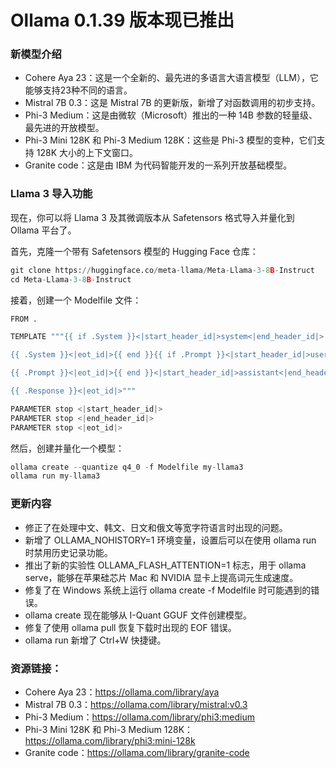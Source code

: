 # Ollama 0.1.39 版本现已推出

### 新模型介绍

- Cohere Aya 23：这是一个全新的、最先进的多语言大语言模型（LLM），它能够支持23种不同的语言。
- Mistral 7B 0.3：这是 Mistral 7B 的更新版，新增了对函数调用的初步支持。
- Phi-3 Medium：这是由微软（Microsoft）推出的一种 14B 参数的轻量级、最先进的开放模型。
- Phi-3 Mini 128K 和 Phi-3 Medium 128K：这些是 Phi-3 模型的变种，它们支持 128K 大小的上下文窗口。
- Granite code：这是由 IBM 为代码智能开发的一系列开放基础模型。

### Llama 3 导入功能

现在，你可以将 Llama 3 及其微调版本从 Safetensors 格式导入并量化到 Ollama 平台了。

首先，克隆一个带有 Safetensors 模型的 Hugging Face 仓库：

```python
git clone https://huggingface.co/meta-llama/Meta-Llama-3-8B-Instruct
cd Meta-Llama-3-8B-Instruct
```

接着，创建一个 Modelfile 文件：

```python
FROM .

TEMPLATE """{{ if .System }}<|start_header_id|>system<|end_header_id|>

{{ .System }}<|eot_id|>{{ end }}{{ if .Prompt }}<|start_header_id|>user<|end_header_id|>

{{ .Prompt }}<|eot_id|>{{ end }}<|start_header_id|>assistant<|end_header_id|>

{{ .Response }}<|eot_id|>"""

PARAMETER stop <|start_header_id|>
PARAMETER stop <|end_header_id|>
PARAMETER stop <|eot_id|>
```

然后，创建并量化一个模型：

```python
ollama create --quantize q4_0 -f Modelfile my-llama3 
ollama run my-llama3
```

### 更新内容

- 修正了在处理中文、韩文、日文和俄文等宽字符语言时出现的问题。
- 新增了 OLLAMA_NOHISTORY=1 环境变量，设置后可以在使用 ollama run 时禁用历史记录功能。
- 推出了新的实验性 OLLAMA_FLASH_ATTENTION=1 标志，用于 ollama serve，能够在苹果硅芯片 Mac 和 NVIDIA 显卡上提高词元生成速度。
- 修复了在 Windows 系统上运行 ollama create -f Modelfile 时可能遇到的错误。
- ollama create 现在能够从 I-Quant GGUF 文件创建模型。
- 修复了使用 ollama pull 恢复下载时出现的 EOF 错误。
- ollama run 新增了 Ctrl+W 快捷键。

### 资源链接：

- Cohere Aya 23：https://ollama.com/library/aya
- Mistral 7B 0.3：https://ollama.com/library/mistral:v0.3
- Phi-3 Medium：https://ollama.com/library/phi3:medium
- Phi-3 Mini 128K 和 Phi-3 Medium 128K：https://ollama.com/library/phi3:mini-128k
- Granite code：https://ollama.com/library/granite-code